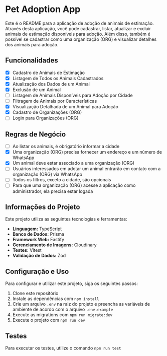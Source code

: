 # Pet Adoption App

Este é o README para a aplicação de adoção de animais de estimação. Através desta aplicação, você pode cadastrar, listar, atualizar e excluir animais de estimação disponíveis para adoção. Além disso, também é possível se cadastrar como uma organização (ORG) e visualizar detalhes dos animais para adoção.

## Funcionalidades

- [x] Cadastro de Animais de Estimação
- [x] Listagem de Todos os Animais Cadastrados
- [x] Atualização dos Dados de um Animal
- [x] Exclusão de um Animal
- [ ] Listagem de Animais Disponíveis para Adoção por Cidade
- [ ] Filtragem de Animais por Características
- [x] Visualização Detalhada de um Animal para Adoção
- [x] Cadastro de Organizações (ORG)
- [ ] Login para Organizações (ORG)

## Regras de Negócio

- [ ] Ao listar os animais, é obrigatório informar a cidade
- [x] Uma organização (ORG) precisa fornecer um endereço e um número de WhatsApp
- [x] Um animal deve estar associado a uma organização (ORG)
- [ ] Usuários interessados em adotar um animal entrarão em contato com a organização (ORG) via WhatsApp
- [ ] Todos os filtros, exceto a cidade, são opcionais
- [ ] Para que uma organização (ORG) acesse a aplicação como administrador, ela precisa estar logada

## Informações do Projeto

Este projeto utiliza as seguintes tecnologias e ferramentas:

- **Linguagem:** TypeScript
- **Banco de Dados:** Prisma
- **Framework Web:** Fastify
- **Gerenciamento de Imagens:** Cloudinary
- **Testes:** Vitest
- **Validação de Dados:** Zod

## Configuração e Uso

Para configurar e utilizar este projeto, siga os seguintes passos:

1. Clone este repositório
2. Instale as dependências com `npm install`
3. Crie um arquivo `.env` na raiz do projeto e preencha as variáveis de ambiente de acordo com o arquivo `.env.example`
4. Execute as migrations com `npm run migrate:dev`
5. Execute o projeto com `npm run dev`

## Testes

Para executar os testes, utilize o comando `npm run test`
